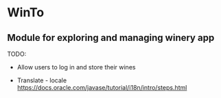 WinTo
=====
Module for exploring and managing winery app
-----

TODO:

+ Allow users to log in and store their wines

+ Translate - locale https://docs.oracle.com/javase/tutorial/i18n/intro/steps.html